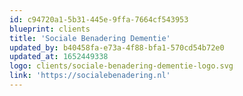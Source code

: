 ```yaml
---
id: c94720a1-5b31-445e-9ffa-7664cf543953
blueprint: clients
title: 'Sociale Benadering Dementie'
updated_by: b40458fa-e73a-4f88-bfa1-570cd54b72e0
updated_at: 1652449338
logo: clients/sociale-benadering-dementie-logo.svg
link: 'https://socialebenadering.nl'
---
```

